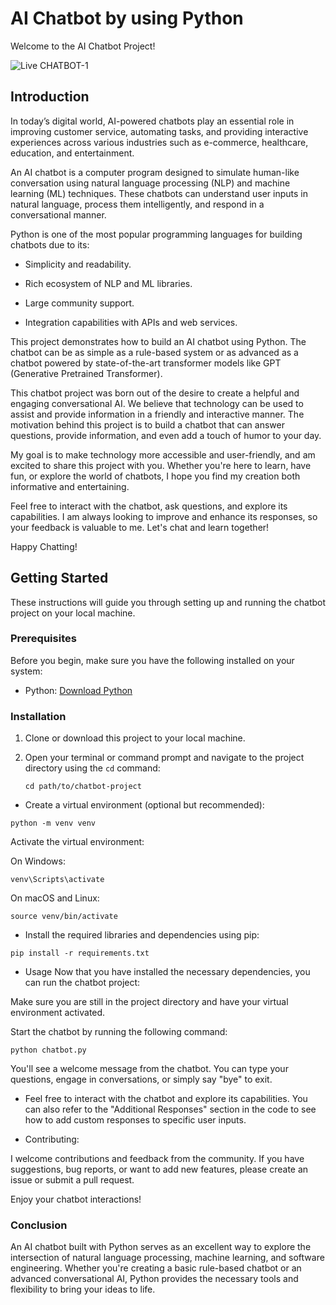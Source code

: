 # AI Chatbot by using Python

Welcome to the AI Chatbot Project! 

![Live CHATBOT-1](https://www.codingal.com/resources/wp-content/uploads/2024/12/145.png)

## Introduction

In today’s digital world, AI-powered chatbots play an essential role in improving customer service, automating tasks, and providing interactive experiences across various industries such as e-commerce, healthcare, education, and entertainment.

An AI chatbot is a computer program designed to simulate human-like conversation using natural language processing (NLP) and machine learning (ML) techniques. These chatbots can understand user inputs in natural language, process them intelligently, and respond in a conversational manner.

Python is one of the most popular programming languages for building chatbots due to its:

- Simplicity and readability.

- Rich ecosystem of NLP and ML libraries.

- Large community support.

- Integration capabilities with APIs and web services.

This project demonstrates how to build an AI chatbot using Python. The chatbot can be as simple as a rule-based system or as advanced as a chatbot powered by state-of-the-art transformer models like GPT (Generative Pretrained Transformer).


This chatbot project was born out of the desire to create a helpful and engaging conversational AI. We believe that technology can be used to assist and provide information in a friendly and interactive manner. The motivation behind this project is to build a chatbot that can answer questions, provide information, and even add a touch of humor to your day.

My goal is to make technology more accessible and user-friendly, and am excited to share this project with you. Whether you're here to learn, have fun, or explore the world of chatbots, I hope you find my creation both informative and entertaining.

Feel free to interact with the chatbot, ask questions, and explore its capabilities. I am always looking to improve and enhance its responses, so your feedback is valuable to me.
Let's chat and learn together!

Happy Chatting!

## Getting Started

These instructions will guide you through setting up and running the chatbot project on your local machine.

### Prerequisites

Before you begin, make sure you have the following installed on your system:

- Python: [Download Python](https://www.python.org/downloads/)

### Installation

1. Clone or download this project to your local machine.

2. Open your terminal or command prompt and navigate to the project directory using the `cd` command:

   ```shell
   cd path/to/chatbot-project
* Create a virtual environment (optional but recommended):

```
python -m venv venv
```

Activate the virtual environment:

On Windows:
```
venv\Scripts\activate
```
On macOS and Linux:

```
source venv/bin/activate
```

* Install the required libraries and dependencies using pip:

```
pip install -r requirements.txt
```
* Usage
Now that you have installed the necessary dependencies, you can run the chatbot project:

Make sure you are still in the project directory and have your virtual environment activated.

Start the chatbot by running the following command:

```
python chatbot.py
```
You'll see a welcome message from the chatbot. You can type your questions, engage in conversations, or simply say "bye" to exit.

* Feel free to interact with the chatbot and explore its capabilities. You can also refer to the "Additional Responses" section in the code to see how to add custom responses to specific user inputs.

* Contributing: 

I welcome contributions and feedback from the community. If you have suggestions, bug reports, or want to add new features, please create an issue or submit a pull request.

Enjoy your chatbot interactions!

### Conclusion

An AI chatbot built with Python serves as an excellent way to explore the intersection of natural language processing, machine learning, and software engineering. Whether you're creating a basic rule-based chatbot or an advanced conversational AI, Python provides the necessary tools and flexibility to bring your ideas to life.



